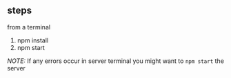 ## steps

from a terminal

1. npm install
2. npm start

_NOTE:_ If any errors occur in server terminal you might want to `npm start` the server
